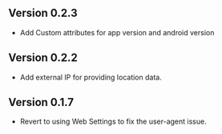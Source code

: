 Version 0.2.3
-------------
* Add Custom attributes for app version and android version

Version 0.2.2
-------------
* Add external IP for providing location data.

Version 0.1.7
-------------
* Revert to using Web Settings to fix the user-agent issue.